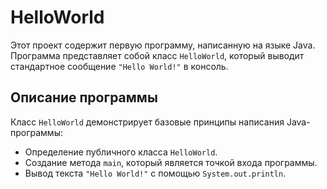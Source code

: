 # HelloWorld

Этот проект содержит первую программу, написанную на языке Java. Программа представляет собой класс `HelloWorld`, который выводит стандартное сообщение `"Hello World!"` в консоль.

## Описание программы

Класс `HelloWorld` демонстрирует базовые принципы написания Java-программы:
- Определение публичного класса `HelloWorld`.
- Создание метода `main`, который является точкой входа программы.
- Вывод текста `"Hello World!"` с помощью `System.out.println`.